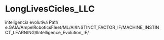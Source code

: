 # LongLivesCicles_LLC
inteligencia evolutiva Path e.GAIA/AmpelRoboticsFleet/ML/AI/INSTINCT_FACTOR_IF/MACHINE_INSTINCT_LEARNING/lIntelligence_Evolution_IE/
